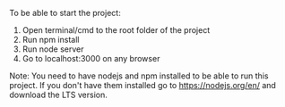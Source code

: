 To be able to start the project:

1. Open terminal/cmd to the root folder of the project
2. Run npm install
3. Run node server
4. Go to localhost:3000 on any browser

Note: You need to have nodejs and npm installed to be able to run this project. If you don't have them installed go to https://nodejs.org/en/ and download the LTS version.